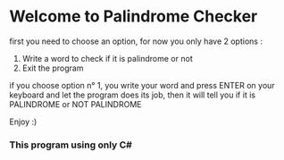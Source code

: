 # Welcome to Palindrome Checker

first you need to choose an option, for now you only have 2 options :
1) Write a word to check if it is palindrome or not
2) Exit the program

if you choose option n° 1, you write your word and press ENTER on your keyboard
and let the program does its job, then it will tell you if it is PALINDROME or NOT PALINDROME

Enjoy :)


### This program using only C#

